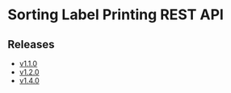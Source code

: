# Sorting Label Printing REST API

## Releases

- [v1.1.0](https://TechSysApi.github.io/sorting-label-printing-rest-api-dist/v1.1.0/ui/?url=../complete-api.yaml)
- [v1.2.0](https://TechSysApi.github.io/sorting-label-printing-rest-api-dist/v1.2.0/ui/?url=../model/openapi/api.yaml)
- [v1.4.0](https://TechSysApi.github.io/sorting-label-printing-rest-api-dist/v1.4.0/ui/?url=../model/openapi/api.yaml)
